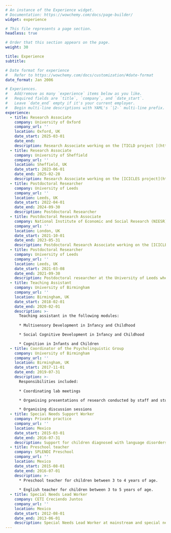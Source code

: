 ```yaml
---
# An instance of the Experience widget.
# Documentation: https://wowchemy.com/docs/page-builder/
widget: experience

# This file represents a page section.
headless: true

# Order that this section appears on the page.
weight: 30

title: Experience
subtitle:

# Date format for experience
#   Refer to https://wowchemy.com/docs/customization/#date-format
date_format: Jan 2006

# Experiences.
#   Add/remove as many `experience` items below as you like.
#   Required fields are `title`, `company`, and `date_start`.
#   Leave `date_end` empty if it's your current employer.
#   Begin multi-line descriptions with YAML's `|2-` multi-line prefix.
experience:
  - title: Research Associate
    company: University of Oxford
    company_url: ''
    location: Oxford, UK
    date_start: 2025-03-01
    date_end: 
    description: Research Associate working on the [TICLD project ](https://www.ucc.ie/en/ticld/).
  - title: Research Associate
    company: University of Sheffield
    company_url: ''
    location: Sheffield, UK
    date_start: 2023-06-01
    date_end: 2025-02-28
    description: Research Associate working on the [ICICLES project](https://www.iciclesproject.com/) which explores the impact of the pandemic on children’s language, educational and socioemotional skills. Previously based at the National Institute of Economic and Social Research (NIESR).
  - title: Postdoctoral Researcher
    company: University of Leeds
    company_url: ''
    location: Leeds, UK
    date_start: 2022-04-01
    date_end: 2024-09-30
    description: Postdoctoral Researcher
  - title: Postdoctoral Research Associate
    company: National Institute of Economic and Social Research (NIESR)
    company_url: ''
    location: London, UK
    date_start: 2021-10-01
    date_end: 2023-05-31
    description: Postdoctoral Research Associate working on the [ICICLES project](https://www.iciclesproject.com/) which explores the impact of the pandemic on children’s language, educational and socioemotional skills.
  - title: Postdoctoral Researcher
    company: University of Leeds
    company_url: ''
    location: Leeds, UK
    date_start: 2021-03-08
    date_end: 2021-09-30
    description: Postdoctoral researcher at the University of Leeds where I worked with Dr Cat Davies on the impact phase of the project *Children Learning Adjectives*.
  - title: Teaching Assistant
    company: University of Birmingham
    company_url: ''
    location: Birmingham, UK
    date_start: 2018-02-01
    date_end: 2020-02-01
    description: >-
      Teaching assistant in the following modules:
      
      * Multisensory Development in Infancy and Childhood

      * Social Cognitive Development in Infancy and Childhood

      * Cognition in Infants and Children
  - title: Coordinator of the Psycholinguistic Group
    company: University of Birmingham
    company_url: ''
    location: Birmingham, UK
    date_start: 2017-11-01
    date_end: 2019-07-31
    description: >-
      Responsibilities included:
      
      * Coordinating lab meetings

      * Organising presentations of research conducted by staff and students

      * Organising discussion sessions
  - title: Special Needs Support Worker
    company: Private practice
    company_url: ''
    location: Mexico
    date_start: 2015-03-01
    date_end: 2016-07-31
    description: Support for children diagnosed with language disorders, learning disabilities and developmental disorders.
  - title: Preschool teacher
    company: SPLENDI Preschool
    company_url: ''
    location: Mexico
    date_start: 2015-08-01
    date_end: 2016-07-01
    description: >-
      * Preschool teacher for children between 3 to 4 years of age.
      
      * English teacher for children between 3 to 5 years of age.
  - title: Special Needs Lead Worker
    company: CETI Creciendo Juntos
    company_url: ''
    location: Mexico
    date_start: 2012-08-01
    date_end: 2013-06-01
    description: Special Needs Lead Worker at mainstream and special needs schools supporting children diagnosed with ASD to develop academic, social and communication skills that could help them be more independent.
---
```

